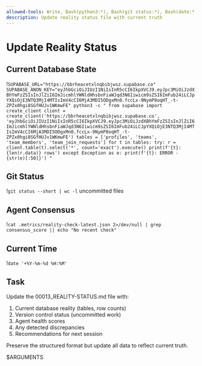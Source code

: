 ```yaml
---
allowed-tools: Write, Bash(python3:*), Bash(git status:*), Bash(date:*)
description: Update reality status file with current truth
---
```


# Update Reality Status

## Current Database State
!`SUPABASE_URL="https://bbrheacetxlnqbibjwsz.supabase.co" SUPABASE_ANON_KEY="eyJhbGciOiJIUzI1NiIsInR5cCI6IkpXVCJ9.eyJpc3MiOiJzdXBhYmFzZSIsInJlZiI6ImJicmhlYWNldHhsbnFiaWJqd3N6Iiwicm9sZSI6ImFub24iLCJpYXQiOjE3NTQ3MjI4MTIsImV4cCI6MjA3MDI5ODgxMn0.fccLx-9NymP8oqHT_-t-ZPZx0hgi8SGfHUJv1WKmwFE" python3 -c "
from supabase import create_client
client = create_client('https://bbrheacetxlnqbibjwsz.supabase.co', 'eyJhbGciOiJIUzI1NiIsInR5cCI6IkpXVCJ9.eyJpc3MiOiJzdXBhYmFzZSIsInJlZiI6ImJicmhlYWNldHhsbnFiaWJqd3N6Iiwicm9sZSI6ImFub24iLCJpYXQiOjE3NTQ3MjI4MTIsImV4cCI6MjA3MDI5ODgxMn0.fccLx-9NymP8oqHT_-t-ZPZx0hgi8SGfHUJv1WKmwFE')
tables = ['profiles', 'teams', 'team_members', 'team_join_requests']
for t in tables:
    try:
        r = client.table(t).select('*', count='exact').execute()
        print(f'{t}: {len(r.data)} rows')
    except Exception as e:
        print(f'{t}: ERROR - {str(e)[:50]}')
"`

## Git Status
!`git status --short | wc -l` uncommitted files

## Agent Consensus
!`cat .metrics/reality-check-latest.json 2>/dev/null | grep consensus_score || echo "No recent check"`

## Current Time
!`date '+%Y-%m-%d %H:%M'`

## Task
Update the 00013_REALITY-STATUS.md file with:
1. Current database reality (tables, row counts)
2. Version control status (uncommitted work)
3. Agent health scores
4. Any detected discrepancies
5. Recommendations for next session

Preserve the structured format but update all data to reflect current truth.

$ARGUMENTS
